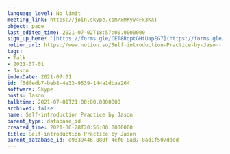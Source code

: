```yaml
---
language_level: No limit
meeting_link: https://join.skype.com/xMKyV4Fx3KXT
object: page
last_edited_time: 2021-07-02T18:57:00.0000000
sign_up_here: '[https://forms.gle/CET8RqptGHtUapEG7](https://forms.gle/CET8RqptGHtUapEG7)'
notion_url: https://www.notion.so/Self-introduction-Practice-by-Jason-f5dfedb7beb84e339539144a1dbaa264
tags:
- Talk
- 2021-07-01
- Jason
indexDate: 2021-07-01
id: f5dfedb7-beb8-4e33-9539-144a1dbaa264
software: Skype
hosts: Jason
talktime: 2021-07-01T21:00:00.0000000
archived: false
name: Self-introduction Practice by Jason
parent_type: database_id
created_time: 2021-06-28T20:56:00.0000000
title: Self-introduction Practice by Jason
parent_database_id: e9339446-880f-4ef0-8ad7-8ad1f507dded
---
```







